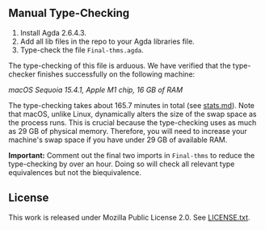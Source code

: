 ## Manual Type-Checking

1. Install Agda 2.6.4.3.
2. Add all lib files in the repo to your Agda libraries file. 
3. Type-check the file `Final-thms.agda`.

The type-checking of this file is arduous. We have verified that the type-checker
finishes successfully on the following machine:

*macOS Sequoia 15.4.1, Apple M1 chip, 16 GB of RAM*

The type-checking takes about 165.7 minutes in total (see [stats.md](stats.md)).
Note that macOS, unlike Linux, dynamically alters the size of the swap
space as the process runs. This is crucial because the type-checking uses
as much as 29 GB of physical memory. Therefore, you will need to increase
your machine's swap space if you have under 29 GB of available RAM.

**Important:** Comment out the final two imports in `Final-thms` to reduce the type-checking by over an hour. Doing so will check
all relevant type equivalences but not the biequivalence.

## License

This work is released under Mozilla Public License 2.0.
See [LICENSE.txt](LICENSE.txt).
